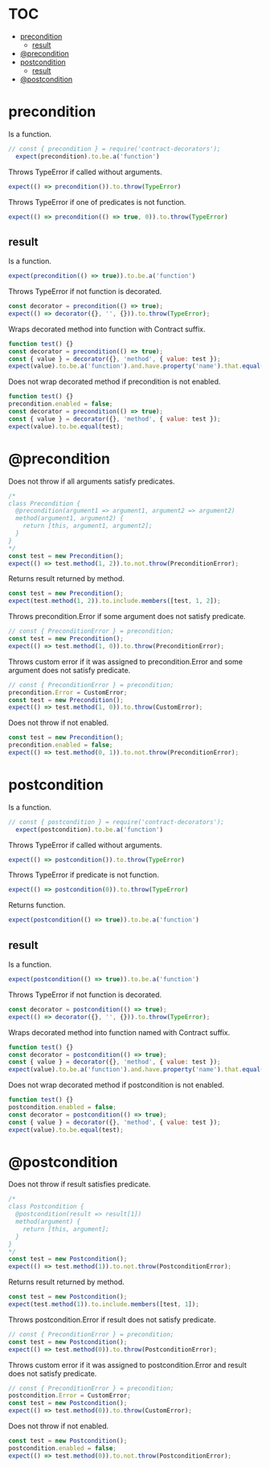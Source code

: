 # TOC
   - [precondition](#precondition)
     - [result](#precondition-result)
   - [@precondition](#precondition)
   - [postcondition](#postcondition)
     - [result](#postcondition-result)
   - [@postcondition](#postcondition)
<a name=""></a>
 
<a name="precondition"></a>
# precondition
Is a function.

```js
// const { precondition } = require('contract-decorators');
  expect(precondition).to.be.a('function')
```

Throws TypeError if called without arguments.

```js
expect(() => precondition()).to.throw(TypeError)
```

Throws TypeError if one of predicates is not function.

```js
expect(() => precondition(() => true, 0)).to.throw(TypeError)
```

<a name="precondition-result"></a>
## result
Is a function.

```js
expect(precondition(() => true)).to.be.a('function')
```

Throws TypeError if not function is decorated.

```js
const decorator = precondition(() => true);
expect(() => decorator({}, '', {})).to.throw(TypeError);
```

Wraps decorated method into function with Contract suffix.

```js
function test() {}
const decorator = precondition(() => true);
const { value } = decorator({}, 'method', { value: test });
expect(value).to.be.a('function').and.have.property('name').that.equal('testContract');
```

Does not wrap decorated method if precondition is not enabled.

```js
function test() {}
precondition.enabled = false;
const decorator = precondition(() => true);
const { value } = decorator({}, 'method', { value: test });
expect(value).to.be.equal(test);
```

<a name="precondition"></a>
# @precondition
Does not throw if all arguments satisfy predicates.

```js
/*
class Precondition {
  @precondition(argument1 => argument1, argument2 => argument2)
  method(argument1, argument2) {
    return [this, argument1, argument2];
  }
}
*/
const test = new Precondition();
expect(() => test.method(1, 2)).to.not.throw(PreconditionError);
```

Returns result returned by method.

```js
const test = new Precondition();
expect(test.method(1, 2)).to.include.members([test, 1, 2]);
```

Throws precondition.Error if some argument does not satisfy predicate.

```js
// const { PreconditionError } = precondition;
const test = new Precondition();
expect(() => test.method(1, 0)).to.throw(PreconditionError);
```

Throws custom error if it was assigned to precondition.Error and some argument does not satisfy predicate.

```js
// const { PreconditionError } = precondition;
precondition.Error = CustomError;
const test = new Precondition();
expect(() => test.method(1, 0)).to.throw(CustomError);
```

Does not throw if not enabled.

```js
const test = new Precondition();
precondition.enabled = false;
expect(() => test.method(0, 1)).to.not.throw(PreconditionError);
```

<a name="postcondition"></a>
# postcondition
Is a function.

```js
// const { postcondition } = require('contract-decorators');
  expect(postcondition).to.be.a('function')
```

Throws TypeError if called without arguments.

```js
expect(() => postcondition()).to.throw(TypeError)
```

Throws TypeError if predicate is not function.

```js
expect(() => postcondition(0)).to.throw(TypeError)
```

Returns function.

```js
expect(postcondition(() => true)).to.be.a('function')
```

<a name="postcondition-result"></a>
## result
Is a function.

```js
expect(postcondition(() => true)).to.be.a('function')
```

Throws TypeError if not function is decorated.

```js
const decorator = postcondition(() => true);
expect(() => decorator({}, '', {})).to.throw(TypeError);
```

Wraps decorated method into function named with Contract suffix.

```js
function test() {}
const decorator = postcondition(() => true);
const { value } = decorator({}, 'method', { value: test });
expect(value).to.be.a('function').and.have.property('name').that.equal('testContract');
```

Does not wrap decorated method if postcondition is not enabled.

```js
function test() {}
postcondition.enabled = false;
const decorator = postcondition(() => true);
const { value } = decorator({}, 'method', { value: test });
expect(value).to.be.equal(test);
```

<a name="postcondition"></a>
# @postcondition
Does not throw if result satisfies predicate.

```js
/*
class Postcondition {
  @postcondition(result => result[1])
  method(argument) {
    return [this, argument];
  }
}
*/
const test = new Postcondition();
expect(() => test.method(1)).to.not.throw(PostconditionError);
```

Returns result returned by method.

```js
const test = new Postcondition();
expect(test.method(1)).to.include.members([test, 1]);
```

Throws postcondition.Error if result does not satisfy predicate.

```js
// const { PreconditionError } = precondition;
const test = new Postcondition();
expect(() => test.method(0)).to.throw(PostconditionError);
```

Throws custom error if it was assigned to postcondition.Error and result does not satisfy predicate.

```js
// const { PreconditionError } = precondition;
postcondition.Error = CustomError;
const test = new Postcondition();
expect(() => test.method(0)).to.throw(CustomError);
```

Does not throw if not enabled.

```js
const test = new Postcondition();
postcondition.enabled = false;
expect(() => test.method(0)).to.not.throw(PostconditionError);
```

